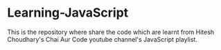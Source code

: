 # Learning-JavaScript
This is the repository where share the code which are learnt from Hitesh Choudhary's Chai Aur Code youtube channel's JavaScript playlist.
